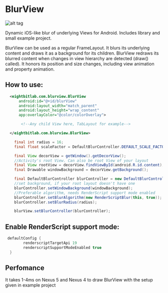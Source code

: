 # BlurView

![alt tag](https://github.com/Dimezis/BlurView/blob/master/BlurScreenshot.png)

Dynamic iOS-like blur of underlying Views for Android. 
Includes library and small example project.

BlurView can be used as a regular FrameLayout. It blurs its underlying content and draws it as a background for its children.
BlurView redraws its blurred content when changes in view hierarchy are detected (draw() called). 
It honors its position and size changes, including view animation and property animation.

## How to use:
```XML
  <eightbitlab.com.blurview.BlurView
      android:id="@+id/blurView"
      android:layout_width="match_parent"
      android:layout_height="wrap_content"
      app:overlayColor="@color/colorOverlay">

       <!--Any child View here, TabLayout for example-->

  </eightbitlab.com.blurview.BlurView>
```

```Java
    final int radius = 16;
    final float scaleFactor = DefaultBlurController.DEFAULT_SCALE_FACTOR;

    final View decorView = getWindow().getDecorView();
    //Activity's root View. Can also be root View of your layout
    final View rootView = decorView.findViewById(android.R.id.content); 
    final Drawable windowBackground = decorView.getBackground();

    final DefaultBlurController blurController = new DefaultBlurController(blurView, rootView, scaleFactor);
    //set background, if your root layout doesn't have one
    blurController.setWindowBackground(windowBackground);
    //Preferable algorithm, needs RenderScript support mode enabled
    blurController.setBlurAlgorithm(new RenderScriptBlur(this, true));
    blurController.setBlurRadius(radius);

    blurView.setBlurController(blurController);
```

## Enable RenderScript support mode:

```Groovy
 defaultConfig {
        renderscriptTargetApi 19
        renderscriptSupportModeEnabled true
  }
```

## Perfomance
It takes 1-4ms on Nexus 5 and Nexus 4 to draw BlurView with the setup given in example project
